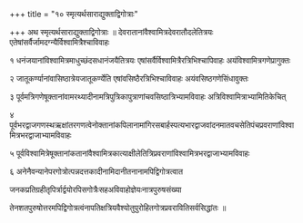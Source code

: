+++
title = "१० स्मृत्यर्थसाराद्युक्ताद्विगोत्राः"

+++
अथ स्मृत्यर्थसाराद्युक्ताद्विगोत्राः ॥ देवरातानांवैश्वामित्रदेवरातौदलेतित्रयः एतेषांसर्वैर्जामदग्न्यैर्विश्वामित्रैश्चाविवाहः

१ धनंजयानांविश्वामित्रमाधुच्छंदसधानंजयैतित्रयः एषांसर्वैर्विश्वामित्रैरत्रिभिश्चापिवाहः अयंविश्वामित्रगणेप्रागुक्तः

२ जातूकर्ण्यानांवासिष्ठात्रेयजातूकर्ण्येति एषांवसिष्ठैरत्रिभिश्चाविवाहः अयंवसिष्ठगणेसिंधावुक्तः

३ पूर्वमत्रिगणेषूक्तानांवामरथ्यादीनामत्रिपुत्रिकापुत्राणांचवसिष्ठात्रिभ्यामविवाहः अत्रिविश्वामित्राभ्यामितिकेचित्

४ पूर्वभरद्वाजगणस्थऋक्षांतरगणत्वेनोक्तानांकपिलानामांगिरसबार्हस्पत्यभारद्वाजवांदनमातवचसेतिपंचप्रवराणांविश्वामित्रभरद्वाजाभ्यामविवाहः

५ पूर्वविश्वामित्रेषूक्तानांकतानांवैश्वामित्रकात्याक्षीलेतित्रिप्रवराणांविश्वामित्रभरद्वाजाभ्यामविवाहः

६ अनेनैवन्यानेपरगोत्रोत्पन्नदत्तकादीनामिदानीतनानामपिद्विगोत्रत्वात

जनकप्रतिग्रहीतृपिर्त्रार्द्वयोरपिसगोत्रैःसहअविवाहोज्ञेयःनात्रपुरुषसंख्या

तेनशतपुरुषोत्तरमपिद्विगोत्रत्वंनापतिक्षत्रियवैश्योतुपुरोहितगोत्रप्रवरावितिसर्वसिद्धांतः ॥
